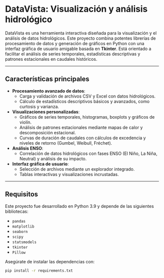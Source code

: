 # **DataVista: Visualización y análisis hidrológico**

DataVista es una herramienta interactiva diseñada para la visualización y el análisis de datos hidrológicos. Este proyecto combina potentes librerías de procesamiento de datos y generación de gráficos en Python con una interfaz gráfica de usuario amigable basada en **Tkinter**. Está orientado a facilitar el análisis de series temporales, estadísticas descriptivas y patrones estacionales en caudales históricos.

---

## **Características principales**
- **Procesamiento avanzado de datos**:
  - Carga y validación de archivos CSV y Excel con datos hidrológicos.
  - Cálculo de estadísticos descriptivos básicos y avanzados, como curtosis y varianza.
- **Visualizaciones personalizadas**:
  - Gráficos de series temporales, histogramas, boxplots y gráficos de violín.
  - Análisis de patrones estacionales mediante mapas de calor y descomposición estacional.
  - Curvas de duración de caudales con cálculos de excedencia y niveles de retorno (Gumbel, Weibull, Fréchet).
- **Análisis ENSO**:
  - Correlación de datos hidrológicos con fases ENSO (El Niño, La Niña, Neutral) y análisis de su impacto.
- **Interfaz gráfica de usuario**:
  - Selección de archivos mediante un explorador integrado.
  - Tablas interactivas y visualizaciones incrustadas.

---

## **Requisitos**
Este proyecto fue desarrollado en Python 3.9 y depende de las siguientes bibliotecas:
- `pandas`
- `matplotlib`
- `seaborn`
- `scipy`
- `statsmodels`
- `tkinter`
- `Pillow`

Asegúrate de instalar las dependencias con:
```bash
pip install -r requirements.txt
